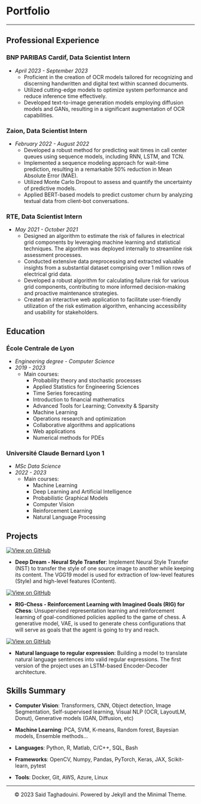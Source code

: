 # Portfolio
---

## Professional Experience

### BNP PARIBAS Cardif, **Data Scientist Intern**  
- *April 2023 - September 2023*
  - Proficient in the creation of OCR models tailored for recognizing and discerning handwritten and digital text within scanned documents.
  - Utilized cutting-edge models to optimize system performance and reduce inference time effectively.
  - Developed text-to-image generation models employing diffusion models and GANs, resulting in a significant augmentation of OCR capabilities.

### Zaion, **Data Scientist Intern**  
- *February 2022 - August 2022*
  - Developed a robust method for predicting wait times in call center queues using sequence models, including RNN, LSTM, and TCN.
  - Implemented a sequence modeling approach for wait-time prediction, resulting in a remarkable 50% reduction in Mean Absolute Error (MAE).
  - Utilized Monte Carlo Dropout to assess and quantify the uncertainty of predictive models.
  - Applied BERT-based models to predict customer churn by analyzing textual data from client-bot conversations.

### RTE, **Data Scientist Intern**  
- *May 2021 - October 2021*
  - Designed an algorithm to estimate the risk of failures in electrical grid components by leveraging machine learning and statistical techniques. The algorithm was deployed internally to streamline risk assessment processes.
  - Conducted extensive data preprocessing and extracted valuable insights from a substantial dataset comprising over 1 million rows of electrical grid data.
  - Developed a robust algorithm for calculating failure risk for various grid components, contributing to more informed decision-making and proactive maintenance strategies.
  - Created an interactive web application to facilitate user-friendly utilization of the risk estimation algorithm, enhancing accessibility and usability for stakeholders.

## Education

### École Centrale de Lyon
- *Engineering degree - Computer Science*  
- *2019 - 2023*
  - Main courses:
    - Probability theory and stochastic processes
    - Applied Statistics for Engineering Sciences
    - Time Series forecasting
    - Introduction to financial mathematics
    - Advanced Tools for Learning; Convexity & Sparsity
    - Machine Learning
    - Operations research and optimization
    - Collaborative algorithms and applications
    - Web applications
    - Numerical methods for PDEs

### Université Claude Bernard Lyon 1
- *MSc Data Science*  
- *2022 - 2023*
  - Main courses:
    - Machine Learning
    - Deep Learning and Artificial Intelligence
    - Probabilistic Graphical Models
    - Computer Vision
    - Reinforcement Learning
    - Natural Language Processing

## Projects

<!-- [![Open Notebook](https://img.shields.io/badge/Jupyter-Open_Notebook-blue?logo=Jupyter)](projects/deep-dream.html) -->
[![View on GitHub](https://img.shields.io/badge/GitHub-View_on_GitHub-blue?logo=GitHub)](https://github.com/staghado/Deep-Dream/blob/4857e7d04178ad1c9f0a737c84fb5c05c1c8a87d/Deep_Dream.ipynb)
- **Deep Dream - Neural Style Transfer**: Implement Neural Style Transfer (NST) to transfer the style of one source image to another while keeping its content. The VGG19 model is used for extraction of low-level features (Style) and high-level features (Content).

[![View on GitHub](https://img.shields.io/badge/GitHub-View_on_GitHub-blue?logo=GitHub)](https://github.com/staghado/RIG-Chess/blob/3dc363a88d1a9043f0b06cfce4976e0c3c03c78d/Mini_RIG.py)
- **RIG-Chess - Reinforcement Learning with Imagined Goals (RIG) for Chess**: Unsupervised representation learning and reinforcement learning of goal-conditioned policies applied to the game of chess. A generative model, VAE, is used to generate chess configurations that will serve as goals that the agent is going to try and reach.

[![View on GitHub](https://img.shields.io/badge/GitHub-View_on_GitHub-blue?logo=GitHub)](https://github.com/staghado/Regex/blob/d36cc5b4eef47126685446b2747b87687b09c328/Seq2Seq_Model_for_Neural_Machine_Translation_for_REGEX.ipynb)
- **Natural language to regular expression**: Building a model to translate natural language sentences into valid regular expressions. The first version of the project uses an LSTM-based Encoder-Decoder architecture.

## Skills Summary

- **Computer Vision**: Transformers, CNN, Object detection, Image Segmentation, Self-supervised learning, Visual NLP (OCR, LayoutLM, Donut), Generative models (GAN, Diffusion, etc)

- **Machine Learning**: PCA, SVM, K-means, Random forest, Bayesian models, Ensemble methods...

- **Languages**: Python, R, Matlab, C/C++, SQL, Bash

- **Frameworks**: OpenCV, Numpy, Pandas, PyTorch, Keras, JAX, Scikit-learn, pytest

- **Tools**: Docker, Git, AWS, Azure, Linux

---
<center>© 2023 Said Taghadouini. Powered by Jekyll and the Minimal Theme.</center>

